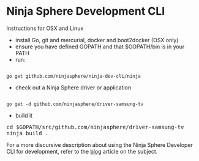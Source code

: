 Ninja Sphere Development CLI
============================

Instructions for OSX and Linux

* install Go, git and mercurial, docker and boot2docker (OSX only)
* ensure you have defined GOPATH and that $GOPATH/bin is in your PATH
* run:

<code>
go get github.com/ninjasphere/ninja-dev-cli/ninja
</code>

* check out a Ninja Sphere driver or application

<code>
go get -d github.com/ninjasphere/driver-samsung-tv
</code>
  
* build it

<pre>
cd $GOPATH/src/github.com/ninjasphere/driver-samsung-tv
ninja build .
</pre>

For a more discursive description about using the Ninja Sphere Developer CLI for development, refer to the [blog](http://blog.ninjablocks.com/updates/setting-up-your-ninja-sphere-development-environment/) article on the subject.



